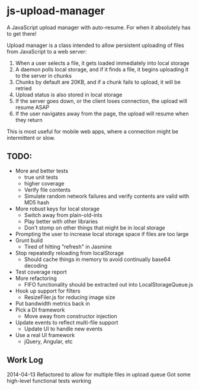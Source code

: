 js-upload-manager
=================

A JavaScript upload manager with auto-resume. For when it absolutely has to get there!


Upload manager is a class intended to allow persistent uploading of files from JavaScript
to a web server:

1. When a user selects a file, it gets loaded immediately into local storage
2. A daemon polls local storage, and if it finds a file, it begins uploading it to the server in chunks
3. Chunks by default are 20KB, and if a chunk fails to upload, it will be retried
4. Upload status is also stored in local storage
5. If the server goes down, or the client loses connection, the upload will resume ASAP
6. If the user navigates away from the page, the upload will resume when they return

This is most useful for mobile web apps, where a connection might be intermittent or slow.


TODO:
-----
* More and better tests
    * true unit tests
    * higher coverage
    * Verify file contents
    * Simulate random network failures and verify contents are valid with MD5 hash
* More robust keys for local storage
    * Switch away from plain-old-ints
    * Play better with other libraries
    * Don't stomp on other things that might be in local storage
* Prompting the user to increase local storage space if files are too large
* Grunt build
    * Tired of hitting "refresh" in Jasmine
* Stop repeatedly reloading from localStorage
    * Should cache things in memory to avoid continually base64 decoding
* Test coverage report
* More refactoring
    * FIFO functionality should be extracted out into LocalStorageQueue.js
* Hook up support for filters
    * ResizeFiler.js for reducing image size
* Put bandwidth metrics back in
* Pick a DI framework
    * Move away from constructor injection
* Update events to reflect multi-file support
    * Update UI to handle new events
* Use a real UI framework
    * jQuery, Angular, etc


Work Log
--------
2014-04-13
    Refactored to allow for multiple files in upload queue
    Got some high-level functional tests working
